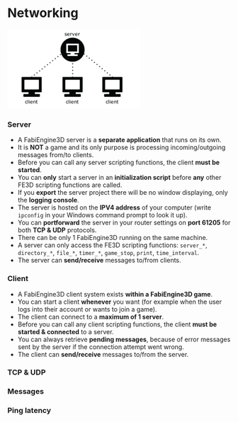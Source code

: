 # Networking
![image](../images/client_server.png)
### Server
- A FabiEngine3D server is a **separate application** that runs on its own.
- It is **NOT** a game and its only purpose is processing incoming/outgoing messages from/to clients.
- Before you can call any server scripting functions, the client **must be started**.
- You can **only** start a server in an **initialization script** before **any** other FE3D scripting functions are called.
- If you **export** the server project there will be no window displaying, only the **logging console**.
- The server is hosted on the **IPV4 address** of your computer (write `ipconfig` in your Windows command prompt to look it up).
- You can **portforward** the server in your router settings on **port 61205** for both **TCP & UDP** protocols.
- There can be only 1 FabiEngine3D running on the same machine.
- A server can only access the FE3D scripting functions: `server_*`, `directory_*`, `file_*`, `timer_*`, `game_stop`, `print`, `time_interval`.
- The server can **send/receive** messages to/from clients.
### Client
- A FabiEngine3D client system exists **within a FabiEngine3D game**.
- You can start a client **whenever** you want (for example when the user logs into their account or wants to join a game).
- The client can connect to a **maximum of 1 server**.
- Before you can call any client scripting functions, the client **must be started & connected** to a server.
- You can always retrieve **pending messages**, because of error messages sent by the server if the connection attempt went wrong.
- The client can **send/receive** messages to/from the server.
### TCP & UDP
### Messages
### Ping latency
